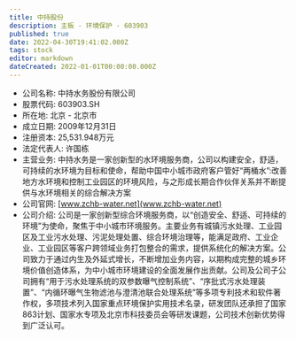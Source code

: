 ```yaml
---
title: 中持股份
description: 主板 - 环境保护 - 603903
published: true
date: 2022-04-30T19:41:02.000Z
tags: stock
editor: markdown
dateCreated: 2022-01-01T00:00:00.000Z
---
```


- 公司名称: 中持水务股份有限公司
- 股票代码: 603903.SH
- 所在地: 北京 - 北京市
- 成立日期: 2009年12月31日
- 注册资本: 25,531.948万元
- 法定代表人: 许国栋
- 主营业务: 中持水务是一家创新型的水环境服务商，公司以构建安全，舒适，可持续的水环境为目标和使命，帮助中国中小城市政府客户管好“两桶水”:改善地方水环境和控制工业园区的环境风险，与之形成长期合作伙伴关系并不断提供与水环境相关的综合解决方案
- 公司官网: [www.zchb-water.net](www.zchb-water.net)
- 公司介绍: 公司是一家创新型综合环境服务商，以“创造安全、舒适、可持续的环境”为使命，聚焦于中小城市环境服务。主要业务有城镇污水处理、工业园区及工业污水处理、污泥处理处置、综合环境治理等，能满足政府、工业企业、工业园区等客户跨领域业务打包整合的需求，提供系统化的解决方案。公司致力于通过内生及外延式增长，不断增加业务内容，以期构成完整的城乡环境价值创造体系，为中小城市环境建设的全面发展作出贡献。公司及公司子公司拥有“用于污水处理系统的双参数曝气控制系统”、“序批式污水处理装置”、“内循环曝气生物滤池与澄清池联合处理系统”等多项专利技术和软件著作权，多项技术列入国家重点环境保护实用技术名录，研发团队还承担了国家863计划、国家水专项及北京市科技委员会等研发课题，公司技术创新优势得到广泛认可。


